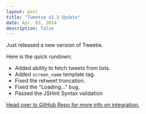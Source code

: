 ```yaml
---
layout: post
title: "Tweetie v2.3 Update"
date: Apr. 03, 2014
description: false
---
```


Just released a new version of Tweetie.

Here is the quick rundown:
- Added ability to fetch tweets from lists.
- Added `screen_name` template tag.
- Fixed the retweet truncation.
- Fixed the "Loading..." bug.
- Passed the JSHint Syntax validation

[Head over to GitHub Repo for more info on integration.](https://github.com/sonnyt/Tweetie)
